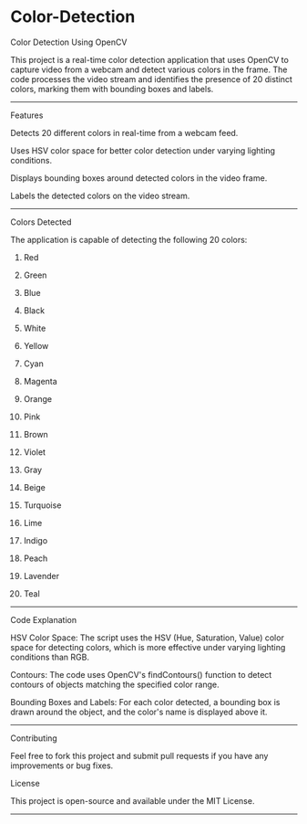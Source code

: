 # Color-Detection
Color Detection Using OpenCV

This project is a real-time color detection application that uses OpenCV to capture video from a webcam and detect various colors in the frame. The code processes the video stream and identifies the presence of 20 distinct colors, marking them with bounding boxes and labels.

---
Features

Detects 20 different colors in real-time from a webcam feed.

Uses HSV color space for better color detection under varying lighting conditions.

Displays bounding boxes around detected colors in the video frame.

Labels the detected colors on the video stream.

---
Colors Detected

The application is capable of detecting the following 20 colors:

1. Red


2. Green


3. Blue


4. Black


5. White


6. Yellow


7. Cyan


8. Magenta


9. Orange


10. Pink


11. Brown


12. Violet


13. Gray


14. Beige


15. Turquoise


16. Lime


17. Indigo


18. Peach


19. Lavender


20. Teal

---

Code Explanation

HSV Color Space: The script uses the HSV (Hue, Saturation, Value) color space for detecting colors, which is more effective under varying lighting conditions than RGB.

Contours: The code uses OpenCV's findContours() function to detect contours of objects matching the specified color range.

Bounding Boxes and Labels: For each color detected, a bounding box is drawn around the object, and the color's name is displayed above it.

---
Contributing

Feel free to fork this project and submit pull requests if you have any improvements or bug fixes.

License

This project is open-source and available under the MIT License.


---
